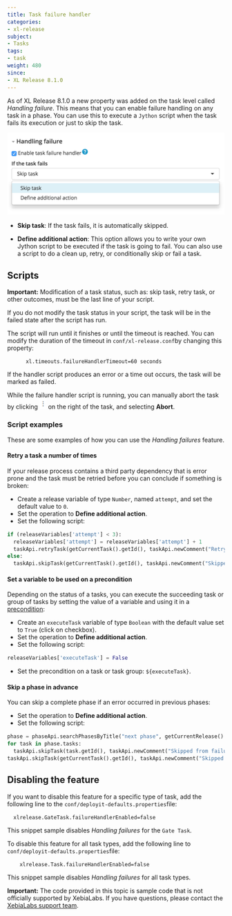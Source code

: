 ```yaml
---
title: Task failure handler
categories:
- xl-release
subject:
- Tasks
tags:
- task
weight: 480
since:
- XL Release 8.1.0
---
```


As of XL Release 8.1.0 a new property was added on the task level called _Handling failure_. This means that you can enable failure handling on any task in a phase. You can use this to execute a `Jython` script when the task fails its execution or just to skip the task.

![Task attachments](/xl-release/images/task-failure-handler.png)

* **Skip task**: If the task fails, it is automatically skipped.

* **Define additional action**: This option allows you to write your own Jython script to be executed if the task is going to fail. You can also use a script to do a clean up, retry, or conditionally skip or fail a task.

## Scripts

**Important:** Modification of a task status, such as: skip task, retry task, or other outcomes, must be the last line of your script.

If you do not modify the task status in your script, the task will be in the failed state after the script has run.

The script will run until it finishes or until the timeout is reached. You can modify the duration of the timeout in `conf/xl-release.conf`by changing this property:
```
      xl.timeouts.failureHandlerTimeout=60 seconds
```
If the handler script produces an error or a time out occurs, the task will be marked as failed.

While the failure handler script is running, you can manually abort the task by clicking ![image](/xl-release/images/menuBtn.png) on the right of the task, and selecting **Abort**.


### Script examples
These are some examples of how you can use the _Handling failures_ feature.

#### Retry a task a number of times

If your release process contains a third party dependency that is error prone and the task must be retried before you can conclude if something is broken:

* Create a release variable of type `Number`, named `attempt`, and set the default value to `0`.
* Set the operation to **Define additional action**.
* Set the following script:

```python
if (releaseVariables['attempt'] < 3):
  releaseVariables['attempt'] = releaseVariables['attempt'] + 1
  taskApi.retryTask(getCurrentTask().getId(), taskApi.newComment("Retrying task from failure handler."))
else:
  taskApi.skipTask(getCurrentTask().getId(), taskApi.newComment("Skipped task from failure handler."))
```

#### Set a variable to be used on a precondition

Depending on the status of a tasks, you can execute the succeeding task or group of tasks by setting the value of a variable and using it in a [precondition](/xl-release/how-to/set-a-precondition-on-a-task.html):

* Create an `executeTask` variable of type `Boolean` with the default value set to `True` (click on checkbox).
* Set the operation to **Define additional action**.
* Set the following script:

```python
releaseVariables['executeTask'] = False
```

* Set the precondition on a task or task group: `${executeTask}`.

#### Skip a phase in advance

You can skip a complete phase if an error occurred in previous phases:

* Set the operation to **Define additional action**.
* Set the following script:

```python
phase = phaseApi.searchPhasesByTitle("next phase", getCurrentRelease().getId())[0]
for task in phase.tasks:
  taskApi.skipTask(task.getId(), taskApi.newComment("Skipped from failure handler.") )
taskApi.skipTask(getCurrentTask().getId(), taskApi.newComment("Skipped task from failure handler."))
```

## Disabling the feature

If you want to disable this feature for a specific type of task, add the following line to the `conf/deployit-defaults.properties`file:
```
  xlrelease.GateTask.failureHandlerEnabled=false
```
This snippet sample disables _Handling failures_ for the `Gate Task`.

To disable this feature for all task types, add the following line to `conf/deployit-defaults.properties`file:
```
    xlrelease.Task.failureHandlerEnabled=false
```
This snippet sample disables _Handling failures_ for all task types.

**Important:** The code provided in this topic is sample code that is not officially supported by XebiaLabs. If you have questions, please contact the [XebiaLabs support team](https://support.xebialabs.com).
